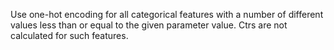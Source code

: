 
Use one-hot encoding for all categorical features with a number of different values less than or equal to the given parameter value. Ctrs are not calculated for such features.
